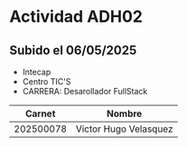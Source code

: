 # Actividad ADH02
## Subido el 06/05/2025

- Intecap
- Centro TIC'S
- CARRERA: Desarollador FullStack

|Carnet | Nombre|
|-------|-------|
|202500078|Victor Hugo Velasquez|

